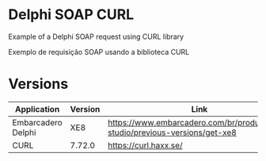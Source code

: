 # Delphi SOAP CURL

Example of a Delphi SOAP request using CURL library

Exemplo de requisição SOAP usando a biblioteca CURL

# Versions

| Application        | Version                  | Link                                                                 |
| ------------------ | ------------------------ | -------------------------------------------------------------------- |
| Embarcadero Delphi | XE8                      | https://www.embarcadero.com/br/products/rad-studio/previous-versions/get-xe8 |
| CURL               | 7.72.0                   | https://curl.haxx.se/                                                |
